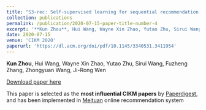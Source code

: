 ```yaml
---
title: "S3-rec: Self-supervised learning for sequential recommendation with mutual information maximization"
collection: publications
permalink: /publication/2020-07-15-paper-title-number-4
excerpt: '**Kun Zhou**, Hui Wang, Wayne Xin Zhao, Yutao Zhu, Sirui Wang, Fuzheng Zhang, Zhongyuan Wang, Ji-Rong Wen'
date: 2020-07-15
venue: 'CIKM 2020'
paperurl: 'https://dl.acm.org/doi/pdf/10.1145/3340531.3411954'
---
```

**Kun Zhou**, Hui Wang, Wayne Xin Zhao, Yutao Zhu, Sirui Wang, Fuzheng Zhang, Zhongyuan Wang, Ji-Rong Wen

[Download paper here](https://dl.acm.org/doi/pdf/10.1145/3340531.3411954)

This paper is selected as the **most influential CIKM papers** by [Paperdigest](https://www.paperdigest.org/2021/03/most-influential-cikm-papers-2021-03/), and has been implemented in [Meituan](https://www.meituan.com/) online recommendation system
